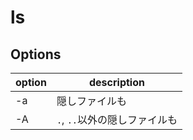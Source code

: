 # ls

## Options

| option | description                   |
| ------ | ----------------------------- |
| -a     | 隠しファイルも                |
| -A     | `.`, `..`以外の隠しファイルも |
